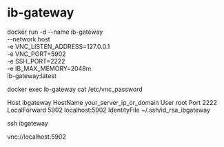 # ib-gateway

docker run -d --name ib-gateway \
  --network host \
  -e VNC_LISTEN_ADDRESS=127.0.0.1 \
  -e VNC_PORT=5902 \
  -e SSH_PORT=2222 \
  -e IB_MAX_MEMORY=2048m \
  ib-gateway:latest

docker exec ib-gateway cat /etc/vnc_password


Host ibgateway
    HostName your_server_ip_or_domain
    User root
    Port 2222
    LocalForward 5902 localhost:5902
    IdentityFile ~/.ssh/id_rsa_ibgateway

ssh ibgateway

vnc://localhost:5902